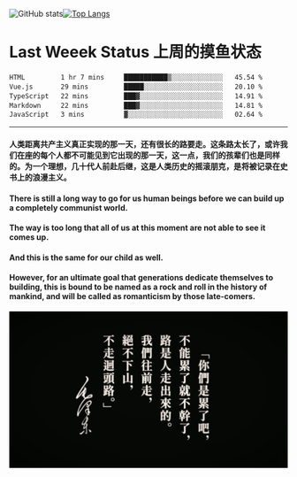 ![GitHub stats](https://github-readme-stats.vercel.app/api?username=Mundanity-fc&hide=stars&count_private=true&show_icons=true&theme=prussian)[![Top Langs](https://github-readme-stats.vercel.app/api/top-langs/?username=Mundanity-fc&hide=javascript,html,css,blade&layout=compact&theme=prussian)](https://github.com/anuraghazra/github-readme-stats)

# Last Weeek Status 上周的摸鱼状态
<!--START_SECTION:waka-->

```txt
HTML         1 hr 7 mins     ███████████▒░░░░░░░░░░░░░   45.54 %
Vue.js       29 mins         █████░░░░░░░░░░░░░░░░░░░░   20.10 %
TypeScript   22 mins         ███▓░░░░░░░░░░░░░░░░░░░░░   14.91 %
Markdown     22 mins         ███▓░░░░░░░░░░░░░░░░░░░░░   14.81 %
JavaScript   3 mins          ▓░░░░░░░░░░░░░░░░░░░░░░░░   02.64 %
```

<!--END_SECTION:waka-->

---

#### 人类距离共产主义真正实现的那一天，还有很长的路要走。这条路太长了，或许我们在座的每个人都不可能见到它出现的那一天，这一点，我们的孩辈们也是同样的。为一个理想，几十代人前赴后继，这是人类历史的摇滚朋克，是将被记录在史书上的浪漫主义。

#### There is still a long way to go for us human beings before we can build up a completely communist world.
#### The way is too long that all of us at this moment are not able to see it comes up.
#### And this is the same for our child as well.
#### However, for an ultimate goal that generations dedicate themselves to building, this is bound to be named as a rock and roll in the history of mankind, and will be called as romanticism by those late-comers.

![HeSays](./HeSays.webp)
